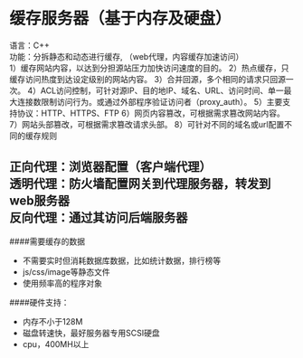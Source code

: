 # 缓存服务器（基于内存及硬盘）

语言：C++ <br>
功能：分拆静态和动态进行缓存, （web代理，内容缓存加速访问）<br>
1）缓存网站内容，以达到分担源站压力加快访问速度的目的。
2）热点缓存，只缓存访问热度到达设定级别的网站内容。
3）合并回源，多个相同的请求只回源一次。
4）ACL访问控制，可针对源IP、目的地IP、域名、URL、访问时间、单一最大连接数限制访问行为。或通过外部程序验证访问者（proxy_auth）。
5）主要支持协议：HTTP、HTTPS、FTP
6）网页内容篡改，可根据需求篡改网站内容。
7）网站头部篡改，可根据需求篡改请求头部。
8）可针对不同的域名或url配置不同的缓存规则


正向代理：浏览器配置（客户端代理）<br>
透明代理：防火墙配置网关到代理服务器，转发到web服务器<br>
反向代理：通过其访问后端服务器
------------
####需要缓存的数据
* 不需要实时但消耗数据库数据，比如统计数据，排行榜等
* js/css/image等静态文件
* 使用频率高的程序对象

####硬件支持：
* 内存不小于128M
* 磁盘转速快，最好服务器专用SCSI硬盘
* cpu，400MH以上
